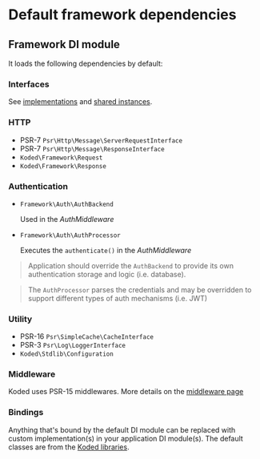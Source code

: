 # Default framework dependencies

## Framework DI module

It loads the following dependencies by default:

### Interfaces
See [implementations](implementations) and [shared instances](shared-instances.md).

### HTTP

- PSR-7 `Psr\Http\Message\ServerRequestInterface`
- PSR-7 `Psr\Http\Message\ResponseInterface`
- `Koded\Framework\Request`
- `Koded\Framework\Response`

### Authentication

- `Framework\Auth\AuthBackend`

    Used in the _AuthMiddleware_ 
- `Framework\Auth\AuthProcessor`

    Executes the `authenticate()` in the _AuthMiddleware_
    
> Application should override the `AuthBackend` to provide
> its own authentication storage and logic (i.e. database).

>  The `AuthProcessor` parses the credentials and may be
> overridden to support different types of auth mechanisms
> (i.e. JWT)

### Utility

- PSR-16 `Psr\SimpleCache\CacheInterface`
- PSR-3 `Psr\Log\LoggerInterface`
- `Koded\Stdlib\Configuration`

[comment]: <> (- `Koded\Serializer\Serializer`)

### Middleware

Koded uses PSR-15 middlewares. More details on the [middleware page](middleware/psr-15.md)

### Bindings

Anything that's bound by the default DI module can be replaced
with custom implementation(s) in your application DI module(s).
The default classes are from the [Koded libraries](//github.com/kodedphp).
